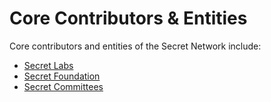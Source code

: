 # Core Contributors & Entities

Core contributors and entities of the Secret Network include:&#x20;

* [Secret Labs ](secret-labs.md)
* [Secret Foundation ](secret-foundation.md)
* [Secret Committees](secret-committees/)
